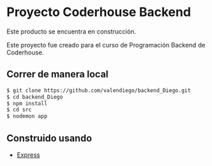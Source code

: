 # Proyecto Coderhouse Backend

Este producto se encuentra en construcción.

Este proyecto fue creado para el curso de Programación Backend de Coderhouse.

## Correr de manera local
```bash
$ git clone https://github.com/valendiego/backend_Diego.git
$ cd backend_Diego
$ npm install
$ cd src
$ nodemon app
```

## Construido usando

- [Express](https://www.npmjs.com/package/express)
